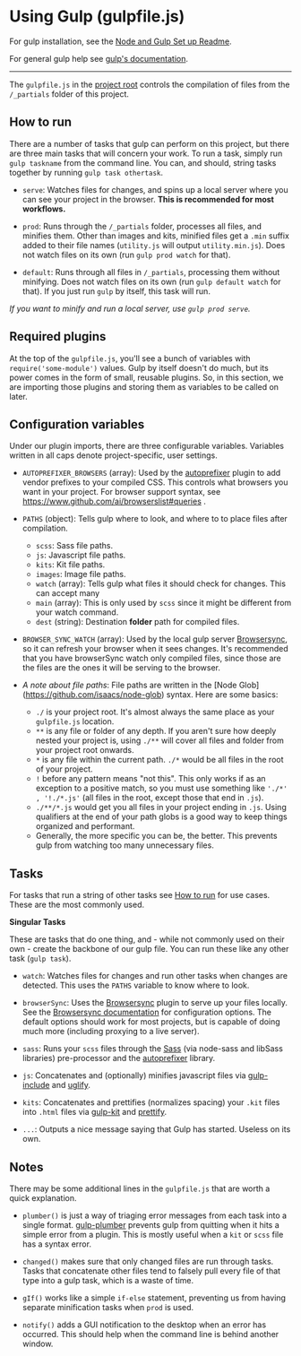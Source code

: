 # Using Gulp (gulpfile.js)

For gulp installation, see the [Node and Gulp Set up Readme](set-up.md).

For general gulp help see [gulp's documentation](https://github.com/gulpjs/gulp/tree/master/docs).

---

The `gulpfile.js` in the [project root](../../) controls the compilation of files from the `/_partials` folder of this project.


## How to run

There are a number of tasks that gulp can perform on this project, but there are three main tasks that will concern your work. To run a task, simply run `gulp taskname` from the command line. You can, and should, string tasks together by running `gulp task othertask`.

* `serve`: Watches files for changes, and spins up a local server where you can see your project in the browser. **This is recommended for most workflows.**

* `prod`: Runs through the `/_partials` folder, processes all files, and minifies them. Other than images and kits, minified files get a `.min` suffix added to their file names (`utility.js` will output `utility.min.js`). Does not watch files on its own (run `gulp prod watch` for that).

* `default`: Runs through all files in `/_partials`, processing them without minifying. Does not watch files on its own (run `gulp default watch` for that). If you just run `gulp` by itself, this task will run.

_If you want to minify and run a local server, use `gulp prod serve`._


## Required plugins

At the top of the `gulpfile.js`, you'll see a bunch of variables with `require('some-module')` values. Gulp by itself doesn't do much, but its power comes in the form of small, reusable plugins. So, in this section, we are importing those plugins and storing them as variables to be called on later.


## Configuration variables

Under our plugin imports, there are three configurable variables. Variables written in all caps denote project-specific, user settings.

* `AUTOPREFIXER_BROWSERS` (array): Used by the [autoprefixer](https://github.com/postcss/autoprefixer) plugin to add vendor prefixes to your compiled CSS. This controls what browsers you want in your project. For browser support syntax, see https://www.github.com/ai/browserslist#queries .

* `PATHS` (object): Tells gulp where to look, and where to to place files after compilation.
    * `scss`: Sass file paths.
    * `js`: Javascript file paths.
    * `kits`: Kit file paths.
    * `images`: Image file paths.
    * `watch` (array): Tells gulp what files it should check for changes. This can accept many
    * `main` (array): This is only used by `scss` since it might be different from your watch command.
    * `dest` (string): Destination **folder** path for compiled files.

* `BROWSER_SYNC_WATCH` (array): Used by the local gulp server [Browsersync](https://www.browsersync.io/docs/gulp/), so it can refresh your browser when it sees changes. It's recommended that you have browserSync watch only compiled files, since those are the files are the ones it will be serving to the browser.

* _A note about file paths_: File paths are written in the [Node Glob] (https://github.com/isaacs/node-glob) syntax. Here are some basics:
  * `./` is your project root. It's almost always the same place as your `gulpfile.js` location.
  * `**` is any file or folder of any depth. If you aren't sure how deeply nested your project is, using `./**` will cover all files and folder from your project root onwards.
  * `*` is any file within the current path. `./*` would be all files in the root of your project.
  * `!` before any pattern means "not this". This only works if as an exception to a positive match, so you must use something like `'./*' , '!./*.js'` (all files in the root, except those that end in `.js`).
  * `./**/*.js` would get you all files in your project ending in `.js`. Using qualifiers at the end of your path globs is a good way to keep things organized and performant.
  * Generally, the more specific you can be, the better. This prevents gulp from watching too many unnecessary files.


## Tasks

For tasks that run a string of other tasks see [How to run](#how-to-run) for use cases. These are the most commonly used.

**Singular Tasks**

These are tasks that do one thing, and - while not commonly used on their own -  create the backbone of our gulp file. You can run these like any other task (`gulp task`).

* `watch`: Watches files for changes and run other tasks when changes are detected. This uses the `PATHS` variable to know where to look.

* `browserSync`: Uses the [Browsersync](https://www.browsersync.io/docs/gulp/) plugin to serve up your files locally. See the [Browsersync documentation](https://www.browsersync.io/docs/options/) for configuration options. The default options should work for most projects, but is capable of doing much more (including proxying to a live server).

* `sass`: Runs your `scss` files through the [Sass](http://sass-lang.com/) (via node-sass and libSass libraries) pre-processor and the [autoprefixer](https://github.com/postcss/autoprefixer) library.

* `js`: Concatenates and (optionally) minifies javascript files via  [gulp-include](https://www.npmjs.com/package/gulp-include) and [uglify](https://www.npmjs.com/package/gulp-uglify).

* `kits`: Concatenates and prettifies (normalizes spacing) your `.kit` files into `.html` files via [gulp-kit](https://www.npmjs.com/package/gulp-kit) and [prettify](https://www.npmjs.com/package/gulp-prettify).

* `...`: Outputs a nice message saying that Gulp has started. Useless on its own.

## Notes

There may be some additional lines in the `gulpfile.js` that are worth a quick explanation.

* `plumber()` is just a way of triaging error messages from each task into a single format. [gulp-plumber](https://www.npmjs.com/package/gulp-plumber) prevents gulp from quitting when it hits a simple error from a plugin. This is mostly useful when a `kit` or `scss` file has a syntax error.

* `changed()` makes sure that only changed files are run through tasks. Tasks that concatenate other files tend to falsely pull every file of that type into a gulp task, which is a waste of time.

* `gIf()` works like a simple `if-else` statement, preventing us from having separate minification tasks when `prod` is used.

* `notify()` adds a GUI notification to the desktop when an error has occurred. This should help when the command line is behind another window.
